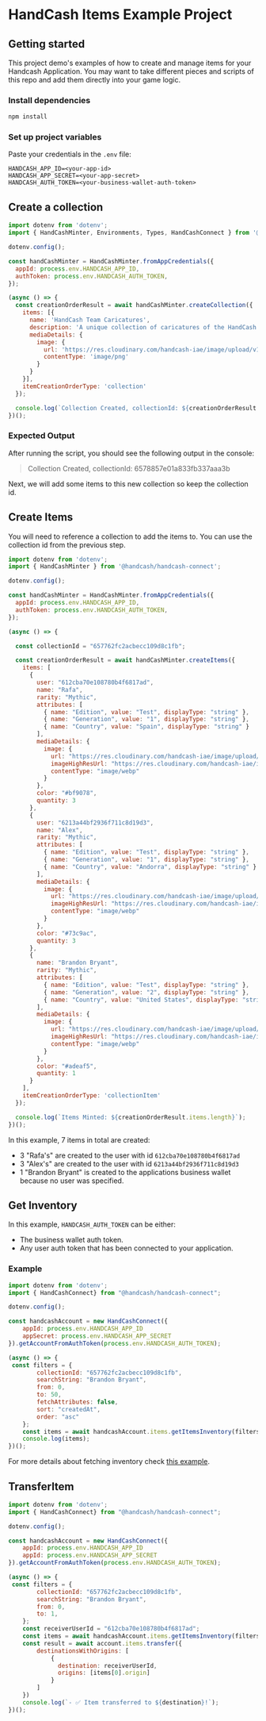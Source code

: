 # HandCash Items Example Project

## Getting started
This project demo's examples of how to create and manage items for your Handcash Application.  You may want to take different pieces and scripts of this repo and add them directly into your game logic.


### Install dependencies

```bash
npm install
```

### Set up project variables

Paste your credentials in the `.env` file:
```
HANDCASH_APP_ID=<your-app-id>
HANDCASH_APP_SECRET=<your-app-secret>
HANDCASH_AUTH_TOKEN=<your-business-wallet-auth-token>

```

## Create a collection

```javascript
import dotenv from 'dotenv';
import { HandCashMinter, Environments, Types, HandCashConnect } from '@handcash/handcash-connect';

dotenv.config();

const handCashMinter = HandCashMinter.fromAppCredentials({
  appId: process.env.HANDCASH_APP_ID,
  authToken: process.env.HANDCASH_AUTH_TOKEN,
});

(async () => {
  const creationOrderResult = await handCashMinter.createCollection({
    items: [{
      name: 'HandCash Team Caricatures',
      description: 'A unique collection of caricatures of the HandCash team',
      mediaDetails: {
        image: {
          url: 'https://res.cloudinary.com/handcash-iae/image/upload/v1685141160/round-handcash-logo_cj47fp_xnteyo_oy3nbd.png',
          contentType: 'image/png'
        }
      }
    }],
    itemCreationOrderType: 'collection'
  });

  console.log(`Collection Created, collectionId: ${creationOrderResult.items[0].id}`);
})();
```

### Expected Output

After running the script, you should see the following output in the console:

> Collection Created, collectionId: 6578857e01a833fb337aaa3b

Next, we will add some items to this new collection so keep the collection id. 


## Create Items
You will need to reference a collection to add the items to. You can use the collection id from the previous step.


```javascript
import dotenv from 'dotenv';
import { HandCashMinter } from '@handcash/handcash-connect';

dotenv.config();

const handCashMinter = HandCashMinter.fromAppCredentials({
  appId: process.env.HANDCASH_APP_ID,
  authToken: process.env.HANDCASH_AUTH_TOKEN,
});

(async () => {

  const collectionId = "657762fc2acbecc109d8c1fb";

  const creationOrderResult = await handCashMinter.createItems({
    items: [
      {
        user: "612cba70e108780b4f6817ad",
        name: "Rafa",
        rarity: "Mythic",
        attributes: [
          { name: "Edition", value: "Test", displayType: "string" },
          { name: "Generation", value: "1", displayType: "string" },
          { name: "Country", value: "Spain", displayType: "string" }
        ],
        mediaDetails: {
          image: {
            url: "https://res.cloudinary.com/handcash-iae/image/upload/v1702398977/items/jyn2qqyqyepqhqi9p661.webp",
            imageHighResUrl: "https://res.cloudinary.com/handcash-iae/image/upload/v1697465892/items/zq0lupxoj8id1uedgz2h.png",
            contentType: "image/webp"
          }
        },
        color: "#bf9078",
        quantity: 3
      },
      {
        user: "6213a44bf2936f711c8d19d3",
        name: "Alex",
        rarity: "Mythic",
        attributes: [
          { name: "Edition", value: "Test", displayType: "string" },
          { name: "Generation", value: "1", displayType: "string" },
          { name: "Country", value: "Andorra", displayType: "string" }
        ],
        mediaDetails: {
          image: {
            url: "https://res.cloudinary.com/handcash-iae/image/upload/v1702398906/items/da2qv0oqma0hs3gqevg7.webp",
            imageHighResUrl: "https://res.cloudinary.com/handcash-iae/image/upload/v1697465892/items/gh7tsn11svhx7z943znv.png",
            contentType: "image/webp"
          }
        },
        color: "#73c9ac",
        quantity: 3
      },
      {
        name: "Brandon Bryant",
        rarity: "Mythic",
        attributes: [
          { name: "Edition", value: "Test", displayType: "string" },
          { name: "Generation", value: "2", displayType: "string" },
          { name: "Country", value: "United States", displayType: "string" }
        ],
        mediaDetails: {
          image: {
            url: "https://res.cloudinary.com/handcash-iae/image/upload/v1702398906/items/da2qv0oqma0hs3gqevg7.webp",
            imageHighResUrl: "https://res.cloudinary.com/handcash-iae/image/upload/v1697465892/items/edaoeseq43yqdbqwjzn4.png",
            contentType: "image/webp"
          }
        },
        color: "#adeaf5",
        quantity: 1
      }
    ],
    itemCreationOrderType: 'collectionItem'
  });

  console.log(`Items Minted: ${creationOrderResult.items.length}`);
})();

```

In this example, 7 items in total are created:
- 3 "Rafa's" are created to the user with id `612cba70e108780b4f6817ad`
- 3 "Alex's" are created to the user with id `6213a44bf2936f711c8d19d3`
- 1 "Brandon Bryant" is created to the applications business wallet because no user was specified.  

## Get Inventory

In this example, `HANDCASH_AUTH_TOKEN` can be either:

- The business wallet auth token.
- Any user auth token that has been connected to your application.

### Example

```javascript
import dotenv from 'dotenv';
import { HandCashConnect} from "@handcash/handcash-connect";

dotenv.config();

const handcashAccount = new HandCashConnect({
    appId: process.env.HANDCASH_APP_ID
    appSecret: process.env.HANDCASH_APP_SECRET
}).getAccountFromAuthToken(process.env.HANDCASH_AUTH_TOKEN);

(async () => {
 const filters = {
        collectionId: "657762fc2acbecc109d8c1fb",
        searchString: "Brandon Bryant",
        from: 0,
        to: 50,
        fetchAttributes: false,
        sort: "createdAt",
        order: "asc"
    };
    const items = await handcashAccount.items.getItemsInventory(filters);
    console.log(items);
})(); 
```

For more details about fetching inventory check [this example](/examples/get-inventory.md).


## TransferItem

```javascript
import dotenv from 'dotenv';
import { HandCashConnect} from "@handcash/handcash-connect";

dotenv.config();

const handcashAccount = new HandCashConnect({
    appId: process.env.HANDCASH_APP_ID
    appId: process.env.HANDCASH_APP_SECRET
}).getAccountFromAuthToken(process.env.HANDCASH_AUTH_TOKEN);

(async () => {
 const filters = {
        collectionId: "657762fc2acbecc109d8c1fb",
        searchString: "Brandon Bryant",
        from: 0,
        to: 1,
    };
    const receiverUserId = "612cba70e108780b4f6817ad";
    const items = await handcashAccount.items.getItemsInventory(filters);
    const result = await account.items.transfer({
        destinationsWithOrigins: [
            {
              destination: receiverUserId,
              origins: [items[0].origin]
            }
        ]
    })
    console.log(`- ✅ Item transferred to ${destination}!`);
})(); 
```
